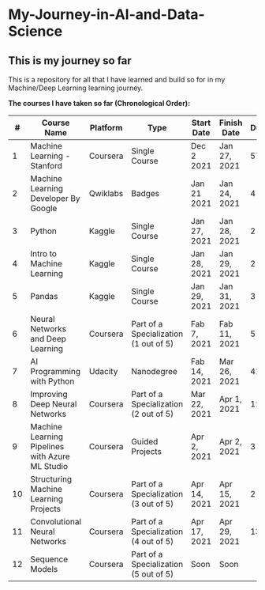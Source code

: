 # My-Journey-in-AI-and-Data-Science
## This is my journey so far
This is a repository for all that I have learned and build so for in my Machine/Deep Learning learning journey.

**The courses I have taken so far (Chronological Order):**

|#|Course Name|Platform|Type|Start Date|Finish Date|Duration|
|--|--|--|--|--|--|--|
|1|Machine Learning - Stanford|Coursera|Single Course|Dec 2 2021|Jan 27, 2021|57 Days|
|2|Machine Learning Developer By Google|Qwiklabs|Badges|Jan 21 2021|Jan 24, 2021|4 Days|
|3|Python|Kaggle|Single Course|Jan 27, 2021|Jan 28, 2021|2 Days|
|4|Intro to Machine Learning|Kaggle|Single Course|Jan 28, 2021|Jan 29, 2021|2 Days|
|5|Pandas|Kaggle|Single Course|Jan 29, 2021|Jan 31, 2021|3 Days|
|6|Neural Networks and Deep Learning|Coursera|Part of a Specialization (1 out of 5)|Fab 7, 2021|Fab 11, 2021|5 Days|
|7|AI Programming with Python|Udacity|Nanodegree|Fab 14, 2021|Mar 26, 2021|41 Days|
|8|Improving Deep Neural Networks|Coursera|Part of a Specialization (2 out of 5)|Mar 22, 2021|Apr 1, 2021|11 Days|
|9|Machine Learning Pipelines with Azure ML Studio|Coursera|Guided Projects|Apr 2, 2021|Apr 2, 2021|3 Hours|
|10|Structuring Machine Learning Projects|Coursera|Part of a Specialization (3 out of 5)|Apr 14, 2021|Apr 15, 2021|2 Days|
|11|Convolutional Neural Networks|Coursera|Part of a Specialization (4 out of 5)|Apr 17, 2021|Apr 29, 2021|13 Days|
|12|Sequence Models|Coursera|Part of a Specialization (5 out of 5)|Soon|Soon||
